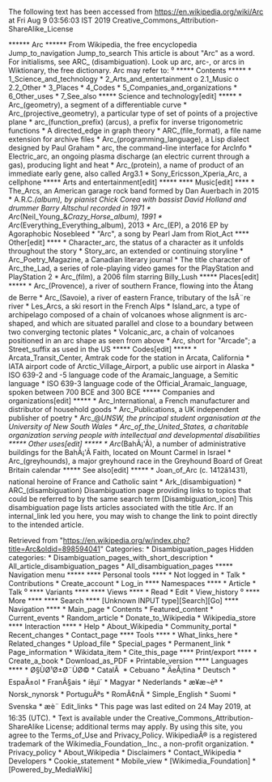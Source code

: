 The following text has been accessed from https://en.wikipedia.org/wiki/Arc at Fri Aug 9 03:56:03 IST 2019
Creative_Commons_Attribution-ShareAlike_License




















****** Arc ******
From Wikipedia, the free encyclopedia
Jump_to_navigation Jump_to_search
This article is about "Arc" as a word. For initialisms, see ARC_
(disambiguation).
 Look up arc, arc-, or arcs in Wiktionary, the free dictionary.
Arc may refer to:
⁰
***** Contents *****
    * 1_Science_and_technology
    * 2_Arts_and_entertainment
          o 2.1_Music
          o 2.2_Other
    * 3_Places
    * 4_Codes
    * 5_Companies_and_organizations
    * 6_Other_uses
    * 7_See_also
***** Science and technology[edit] *****
    * Arc_(geometry), a segment of a differentiable curve
    * Arc_(projective_geometry), a particular type of set of points of a
      projective plane
    * arc_(function_prefix) (arcus), a prefix for inverse trigonometric
      functions
    * A directed_edge in graph theory
    * ARC_(file_format), a file name extension for archive files
    * Arc_(programming_language), a Lisp dialect designed by Paul Graham
    * arc, the command-line interface for ArcInfo
    * Electric_arc, an ongoing plasma discharge (an electric current through a
      gas), producing light and heat
    * Arc_(protein), a name of product of an immediate early gene, also called
      Arg3.1
    * Sony_Ericsson_Xperia_Arc, a cellphone
***** Arts and entertainment[edit] *****
**** Music[edit] ****
    * The_Arcs, an American garage rock band formed by Dan Auerbach in 2015
    * A.R.C._(album), by pianist Chick Corea with bassist David Holland and
      drummer Barry Altschul recorded in 1971
    * Arc_(Neil_Young_&_Crazy_Horse_album), 1991
    * Arc_(Everything_Everything_album), 2013
    * Arc_(EP), a 2016 EP by Agoraphobic Nosebleed
    * "Arc", a song by Pearl Jam from Riot_Act
**** Other[edit] ****
    * Character_arc, the status of a character as it unfolds throughout the
      story
    * Story_arc, an extended or continuing storyline
    * Arc_Poetry_Magazine, a Canadian literary journal
    * The title character of Arc_the_Lad, a series of role-playing video games
      for the PlayStation and PlayStation 2
    * Arc_(film), a 2006 film starring Billy_Lush
***** Places[edit] *****
    * Arc_(Provence), a river of southern France, flowing into the Ãtang de
      Berre
    * Arc_(Savoie), a river of eastern France, tributary of the IsÃ¨re river
    * Les_Arcs, a ski resort in the French Alps
    * Island_arc, a type of archipelago composed of a chain of volcanoes whose
      alignment is arc-shaped, and which are situated parallel and close to a
      boundary between two converging tectonic plates
    * Volcanic_arc, a chain of volcanoes positioned in an arc shape as seen
      from above
    * Arc, short for "Arcade"; a Street_suffix as used in the US
***** Codes[edit] *****
    * Arcata_Transit_Center, Amtrak code for the station in Arcata, California
    * IATA airport code of Arctic_Village_Airport, a public use airport in
      Alaska
    * ISO 639-2 and -5 language code of the Aramaic_language, a Semitic
      language
    * ISO 639-3 language code of the Official_Aramaic_language, spoken between
      700 BCE and 300 BCE
***** Companies and organizations[edit] *****
    * Arc_International, a French manufacturer and distributor of household
      goods
    * Arc_Publications, a UK independent publisher of poetry
    * Arc_@_UNSW, the principal student organisation at the University of New
      South Wales
    * Arc_of_the_United_States, a charitable organization serving people with
      intellectual and developmental disabilities
***** Other uses[edit] *****
    * Arc_(BahÃ¡'Ã­), a number of administrative buildings for the BahÃ¡'Ã­
      Faith, located on Mount Carmel in Israel
    * Arc_(greyhounds), a major greyhound race in the Greyhound Board of Great
      Britain calendar
***** See also[edit] *****
    * Joan_of_Arc (c. 1412â1431), national heroine of France and Catholic
      saint
    * Ark_(disambiguation)
    * ARC_(disambiguation)
                      Disambiguation page providing links to topics that could
                      be referred to by the same search term
[Disambiguation_icon] This disambiguation page lists articles associated with
                      the title Arc.
                      If an internal_link led you here, you may wish to change
                      the link to point directly to the intended article.

Retrieved from "https://en.wikipedia.org/w/index.php?title=Arc&oldid=898594041"
Categories:
    * Disambiguation_pages
Hidden categories:
    * Disambiguation_pages_with_short_description
    * All_article_disambiguation_pages
    * All_disambiguation_pages
***** Navigation menu *****
**** Personal tools ****
    * Not logged in
    * Talk
    * Contributions
    * Create_account
    * Log_in
**** Namespaces ****
    * Article
    * Talk
⁰
**** Variants ****
**** Views ****
    * Read
    * Edit
    * View_history
⁰
**** More ****
**** Search ****
[Unknown INPUT type][Search][Go]
**** Navigation ****
    * Main_page
    * Contents
    * Featured_content
    * Current_events
    * Random_article
    * Donate_to_Wikipedia
    * Wikipedia_store
**** Interaction ****
    * Help
    * About_Wikipedia
    * Community_portal
    * Recent_changes
    * Contact_page
**** Tools ****
    * What_links_here
    * Related_changes
    * Upload_file
    * Special_pages
    * Permanent_link
    * Page_information
    * Wikidata_item
    * Cite_this_page
**** Print/export ****
    * Create_a_book
    * Download_as_PDF
    * Printable_version
**** Languages ****
    * Ø§ÙØ¹Ø±Ø¨ÙØ©
    * CatalÃ 
    * Cebuano
    * ÄeÅ¡tina
    * Deutsch
    * EspaÃ±ol
    * FranÃ§ais
    * íêµ­ì´
    * Magyar
    * Nederlands
    * æ¥æ¬èª
    * Norsk_nynorsk
    * PortuguÃªs
    * RomÃ¢nÄ
    * Simple_English
    * Suomi
    * Svenska
    * æè¨
Edit_links
    * This page was last edited on 24 May 2019, at 16:35 (UTC).
    * Text is available under the Creative_Commons_Attribution-ShareAlike
      License; additional terms may apply. By using this site, you agree to the
      Terms_of_Use and Privacy_Policy. WikipediaÂ® is a registered trademark of
      the Wikimedia_Foundation,_Inc., a non-profit organization.
    * Privacy_policy
    * About_Wikipedia
    * Disclaimers
    * Contact_Wikipedia
    * Developers
    * Cookie_statement
    * Mobile_view
    * [Wikimedia_Foundation]
    * [Powered_by_MediaWiki]
